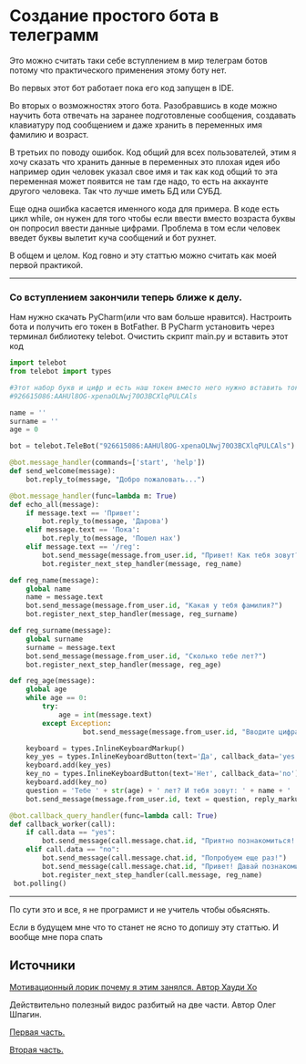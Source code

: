 # Создание простого бота в телеграмм 
Это можно считать таки себе вступлением в мир телеграм ботов потому что практического применения этому боту нет.

 Во первых этот бот работает пока его код запущен в IDE.

Во вторых о возможностях этого бота. Разобравшись в коде можно научить бота отвечать на заранее подготовленые сообщения, создавать клавиатуру под сообщением и даже хранить в переменных имя фамилию и возраст.

В третьих по поводу ошибок. Код общий для всех пользователей, этим я хочу сказать что хранить данные в переменных это плохая идея ибо например один человек указал свое имя и так как код общий то эта переменная может появится не там где надо, то есть на аккаунте другого человека. Так что лучше иметь БД или СУБД. 

Еще одна ошибка касается именного кода для примера. В коде есть цикл while, он нужен для того чтобы если ввести вместо возраста буквы он попросил ввести данные цифрами. Проблема в том если человек введет буквы вылетит куча сообщений и бот рухнет.

В общем и целом. Код говно и эту статтью можно считать как моей первой практикой.
___
### Со вступлением закончили теперь ближе к делу.
Нам нужно скачать PyCharm(или что вам больше нравится). Настроить бота и получить его токен в BotFather. В PyCharm установить через терминал библиотеку telebot. Очистить скрипт main.py и вставить этот код
```python
import telebot
from telebot import types

#Этот набор букв и цифр и есть наш токен вместо него нужно вставить токен своего бота
#926615086:AAHUl8OG-xpenaOLNwj70O3BCXlqPULCAls

name = ''
surname = ''
age = 0

bot = telebot.TeleBot("926615086:AAHUl8OG-xpenaOLNwj70O3BCXlqPULCAls")

@bot.message_handler(commands=['start', 'help'])
def send_welcome(message):
	bot.reply_to(message, "Добро пожаловать...")

@bot.message_handler(func=lambda m: True)
def echo_all(message):
    if message.text == 'Привет':
        bot.reply_to(message, 'Дарова')
    elif message.text == 'Пока':
        bot.reply_to(message, 'Пошел нах')
    elif message.text == '/reg':
        bot.send_message(message.from_user.id, "Привет! Как тебя зовут?")
        bot.register_next_step_handler(message, reg_name)

def reg_name(message):
    global name
    name = message.text
    bot.send_message(message.from_user.id, "Какая у тебя фамилия?")
    bot.register_next_step_handler(message, reg_surname)

def reg_surname(message):
    global surname
    surname = message.text
    bot.send_message(message.from_user.id, "Сколько тебе лет?")
    bot.register_next_step_handler(message, reg_age)

def reg_age(message):
    global age
    while age == 0:
        try:
            age = int(message.text)
        except Exception:
                  bot.send_message(message.from_user.id, "Вводите цифрами!")

    keyboard = types.InlineKeyboardMarkup()
    key_yes = types.InlineKeyboardButton(text='Да', callback_data='yes')
    keyboard.add(key_yes)
    key_no = types.InlineKeyboardButton(text='Нет', callback_data='no')
    keyboard.add(key_no)
    question = 'Тебе ' + str(age) + ' лет? И тебя зовут: ' + name + ' ' + surname + '?'
    bot.send_message(message.from_user.id, text = question, reply_markup=keyboard)

@bot.callback_query_handler(func=lambda call: True)
def callback_worker(call):
    if call.data == "yes":
        bot.send_message(call.message.chat.id, "Приятно познакомиться! Теперь запишу в БД!")
    elif call.data == "no":
        bot.send_message(call.message.chat.id, "Попробуем еще раз!")
        bot.send_message(call.message.chat.id, "Привет! Давай познакомимся! Как тебя зовут?")
        bot.register_next_step_handler(call.message, reg_name)
 bot.polling()       
```
___
По сути это и все, я не програмист и не учитель чтобы обьяснять.

Если в будущем мне что то станет не ясно то допишу эту статтью. И вообще мне пора спать

## Источники
[Мотивационный лорик почему я этим занялся. Автор Хауди Хо](https://youtu.be/M8fhrtvedHA)

Действительно полезный видос разбитый на две части. Автор Олег Шпагин.

[Первая часть.](https://youtu.be/Gwvv7Z6kzRA)

[Вторая часть.](https://youtu.be/wDtqkdamyBM)
